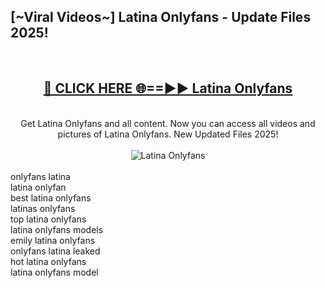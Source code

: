 <h2>[~Viral Videos~] Latina Onlyfans - Update Files 2025!</h2>
<br>
<div align="center">
<h2><a href="https://betterlinks.top/A2PfLJ" rel="nofollow">🔴 CLICK HERE 🌐==►► Latina Onlyfans</a></h2>
<br>
Get Latina Onlyfans and all content. Now you can access all videos and pictures of Latina Onlyfans. New Updated Files 2025!
<br>
<br>
<a href="https://betterlinks.top/A2PfLJ" rel="nofollow" data-target="animated-image.originalLink"><img src="https://i.ibb.co.com/WyWwxjT/player-gif2.gif" alt="Latina Onlyfans" style="max-width: 100%; display: inline-block;" data-target="animated-image.originalImage"></a>
</div>
<br>
onlyfans latina<br>
latina onlyfan<br>
best latina onlyfans<br>
latinas onlyfans<br>
top latina onlyfans<br>
latina onlyfans models<br>
emily latina onlyfans<br>
onlyfans latina leaked<br>
hot latina onlyfans<br>
latina onlyfans model
